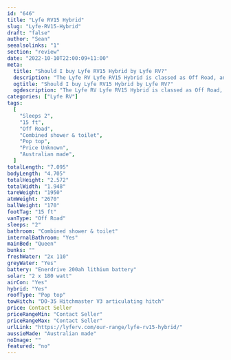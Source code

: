 ```yaml
---
id: "646"
title: "Lyfe RV15 Hybrid"
slug: "Lyfe-RV15-Hybrid"
draft: "false"
author: "Sean"
seealsolinks: "1"
section: "review"
date: "2022-10-10T22:00:09+11:00"
meta:
  title: "Should I buy Lyfe RV15 Hybrid by Lyfe RV?"
  description: "The Lyfe RV Lyfe RV15 Hybrid is classed as Off Road, and sleeps 2 people. It is Australian made and comes in at 15 ft. It generally has Combined shower & toilet."
  ogtitle: "Should I buy Lyfe RV15 Hybrid by Lyfe RV?"
  ogdescription: "The Lyfe RV Lyfe RV15 Hybrid is classed as Off Road, and sleeps 2 people. It is Australian made and comes in at 15 ft. It generally has Combined shower & toilet."
categories: ["Lyfe RV"]
tags:
  [
    "Sleeps 2",
    "15 ft",
    "Off Road",
    "Combined shower & toilet",
    "Pop top",
    "Price Unknown",
    "Australian made",
  ]
totalLength: "7.095"
bodyLength: "4.705"
totalHeight: "2.572"
totalWidth: "1.948"
tareWeight: "1950"
atmWeight: "2670"
ballWeight: "170"
footTag: "15 ft"
vanType: "Off Road"
sleeps: "2"
bathroom: "Combined shower & toilet"
internalBathroom: "Yes"
mainBed: "Queen"
bunks: ""
freshWater: "2x 110"
greyWater: "Yes"
battery: "Enerdrive 200ah lithium battery"
solar: "2 x 180 watt"
airCon: "Yes"
hybrid: "Yes"
roofType: "Pop top"
towHitch: "DO-35 Hitchmaster V3 articulating hitch"
price: Contact Seller
priceRangeMin: "Contact Seller"
priceRangeMax: "Contact Seller"
urlLink: "https://lyferv.com/our-range/lyfe-rv15-hybrid/"
aussieMade: "Australian made"
noImage: ""
featured: "no"
---
```

